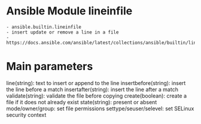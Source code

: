 # Ansible Module lineinfile
    - ansible.builtin.lineinfile
    - insert update or remove a line in a file
    - https://docs.ansible.com/ansible/latest/collections/ansible/builtin/lineinfile_module.html
# Main parameters

line(string): text to insert or append to the line
insertbefore(string): insert the line before a match
insertafter(string): insert the line after a match
validate(string): validate the file before copying
create(boolean): create a file if it does not already exist
state(string): present or absent
mode/owner/group: set file permissions
settype/seuser/selevel: set SELinux security context
